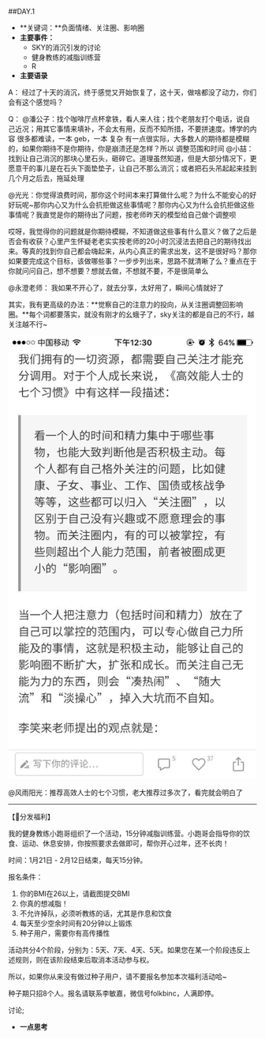 ##DAY.1
+ **关键词：**负面情绪、关注圈、影响圈
+ **主要事件：**
    + SKY的消沉引发的讨论
    + 健身教练的减脂训练营
    + R
+ **主要语录**

A：
经过了十天的消沉，终于感觉又开始恢复了，这十天，做啥都没了动力，你们会有这个感觉吗？

Q：
@潘公子：找个咖啡厅点杯拿铁，看人来人往；找个老朋友打个电话，说自己近况；用其它事情来填补，不会太有用，反而不知所措，不要拼速度。博学的内容 很多都难读，一本 geb，一本 复杂
有一点很实际，大多数人的期待都是模糊的，如果你期待不是你期待，你是崩溃还是怎样？所以 调整范围和时间
@小喆：找到让自己消沉的那块心里石头，砸碎它。道理虽然知道，但是大部分情况下，更愿意干的事儿是在石头下面垫垫子，让自己不那么消沉；或者把石头吊起起来挂到几个月之后去，拖延处理

@光光：你觉得浪费时间，那你这个时间本来打算做什么呢？为什么不能安心的好好玩呢~那你内心又为什么会抗拒做这些事情呢？那你内心又为什么会抗拒做这些事情呢？我直觉是你的期待出了问题，按老师昨天的模型给自己做个调整呗

哎呀，我觉得你的问题就是你期待模糊，不知道做这些事有什么意义？做了之后是否会有收获？心里产生怀疑老老实实按老师的20小时沉浸法去把自己的期待找出来。等真的找到你自己都会嗨起来，从内心真正的需求出发，这不是很好吗？那你如果要完成这个目标，该做哪些事？一步步列出来，思路不就清晰了么？重点在于你就问问自己，想不想要？想就去做，不想就不要，不是很简单么


@永澄老师： 我如果不开心了，就去分享，太好用了，瞬间心情就好了

其实，我有更高级的办法：**觉察自己的注意力的投向，从关注圈调整回影响圈。**每个词都要落实，就没有刚才的幺蛾子了，sky关注的都是自己的不行，越关注越不行~

![](./_image/3679746484d7a58add9dd6f9f9b37b0.jpg)

@风雨阳光：推荐高效人士的七个习惯，老大推荐过多次了，看完就会明白了

- - - - --- 

【分发福利】

我的健身教练小跑哥组织了一个活动，15分钟减脂训练营。小跑哥会指导你的饮食、运动、休息安排，你按照要求去做即可，帮你开心过年，还不长肉！

时间：1月21日 - 2月12日结束，每天15分钟。

报名条件：
1. 你的BMI在26以上，请截图提交BMI
2. 你真的想减脂！
3. 不允许掉队，必须听教练的话，尤其是作息和饮食
4. 每天至少空余时间有20分钟以上锻炼
5. 种子用户，需要你有高传播性

活动共分4个阶段，分别为：5天、7天、4天、5天。如果您在某一个阶段违反上述规则，则在该阶段结束后取消本活动参与权。

所以，如果你从来没有做过种子用户，请不要报名参加本次福利活动哈~

种子期只招8个人。报名请联系李敏嘉，微信号folkbinc，人满即停。

讨论;
+ **一点思考**